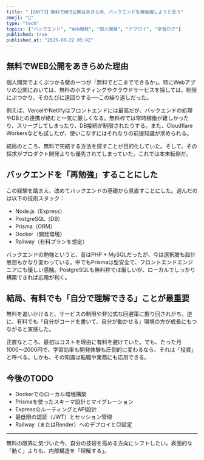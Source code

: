 ```yaml
---
title: "【DAY73】無料でWEB公開はあきらめ、バックエンドを再勉強しようと思う"
emoji: "🔧"
type: "tech"
topics: ["バックエンド", "Web開発", "個人開発", "デプロイ", "学習ログ"]
published: true
published_at: "2025-08-22 05:42"
---
```


## 無料でWEB公開をあきらめた理由

個人開発でよくぶつかる壁の一つが「無料でどこまでできるか」。特にWebアプリの公開においては、無料のホスティングやクラウドサービスを探しては、制限にぶつかり、そのたびに遠回りする──この繰り返しだった。

例えば、VercelやNetlifyはフロントエンドには最高だが、バックエンドの処理やDBとの連携が絡むと一気に厳しくなる。無料枠では常時稼働が難しかったり、スリープしてしまったり、DB接続が制限されたりする。また、Cloudflare Workersなども試したが、使いこなすにはそれなりの前提知識が求められる。

結局のところ、無料で完結する方法を探すことが目的化していた。そして、その探求がプロダクト開発よりも優先されてしまっていた。これでは本末転倒だ。

## バックエンドを「再勉強」することにした

この経験を踏まえ、改めてバックエンドの基礎から見直すことにした。選んだのは以下の技術スタック：

- Node.js（Express）
- PostgreSQL（DB）
- Prisma（ORM）
- Docker（開発環境）
- Railway（有料プランを想定）

バックエンドの勉強というと、昔はPHP + MySQLだったが、今は選択肢も設計思想もかなり変わっている。中でもPrismaは型安全で、フロントエンドエンジニアにも優しい感触。PostgreSQLも無料枠では厳しいが、ローカルでしっかり構築できれば応用が利く。

## 結局、有料でも「自分で理解できる」ことが最重要

無料を追いかけると、サービスの制限や非公式な回避策に振り回されがち。逆に、有料でも「自分がコードを書いて、自分が動かせる」環境の方が成長にもつながると実感した。

正直なところ、最初はコストを理由に有料を避けていた。でも、たった月1000〜2000円で、学習効率も開発体験も圧倒的に変わるなら、それは「投資」と呼べる。しかも、その知識は転職や業務にも応用できる。

## 今後のTODO

- Dockerでのローカル環境構築
- Prismaを使ったスキーマ設計とマイグレーション
- ExpressのルーティングとAPI設計
- 最低限の認証（JWT）とセッション管理
- Railway（またはRender）へのデプロイとCI設定

---

無料の限界に気づいた今、自分の技術を高める方向にシフトしたい。表面的な「動く」よりも、内部構造を「理解する」。